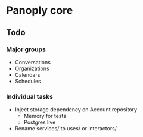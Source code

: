 # Panoply core

## Todo

### Major groups

* Conversations
* Organizations
* Calendars
* Schedules

### Individual tasks

* Inject storage dependency on Account repository
  - Memory for tests
  - Postgres live
* Rename services/ to uses/ or interactors/
